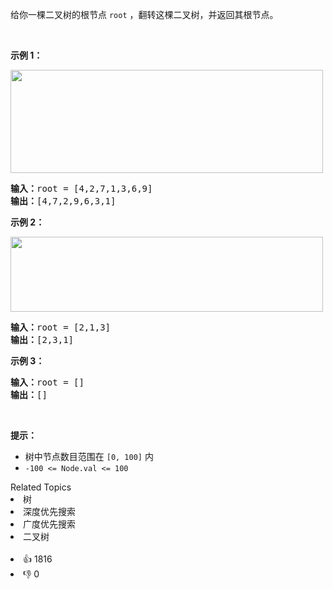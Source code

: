 <p>给你一棵二叉树的根节点 <code>root</code> ，翻转这棵二叉树，并返回其根节点。</p>

<p>&nbsp;</p>

<p><strong>示例 1：</strong></p>

<p><img alt="" src="https://assets.leetcode.com/uploads/2021/03/14/invert1-tree.jpg" style="height: 165px; width: 500px;" /></p>

<pre>
<strong>输入：</strong>root = [4,2,7,1,3,6,9]
<strong>输出：</strong>[4,7,2,9,6,3,1]
</pre>

<p><strong>示例 2：</strong></p>

<p><img alt="" src="https://assets.leetcode.com/uploads/2021/03/14/invert2-tree.jpg" style="width: 500px; height: 120px;" /></p>

<pre>
<strong>输入：</strong>root = [2,1,3]
<strong>输出：</strong>[2,3,1]
</pre>

<p><strong>示例 3：</strong></p>

<pre>
<strong>输入：</strong>root = []
<strong>输出：</strong>[]
</pre>

<p>&nbsp;</p>

<p><strong>提示：</strong></p>

<ul> 
 <li>树中节点数目范围在 <code>[0, 100]</code> 内</li> 
 <li><code>-100 &lt;= Node.val &lt;= 100</code></li> 
</ul>

<div><div>Related Topics</div><div><li>树</li><li>深度优先搜索</li><li>广度优先搜索</li><li>二叉树</li></div></div><br><div><li>👍 1816</li><li>👎 0</li></div>